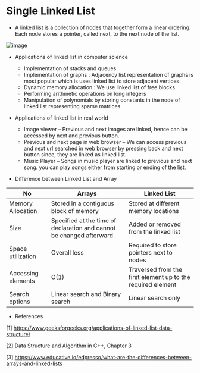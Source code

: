 # Single Linked List

* A linked list is a collection of nodes that together form a linear ordering. Each node stores a pointer, called next, to the next node of the list.

![image](https://user-images.githubusercontent.com/37680071/132821727-9370617b-9e51-4943-b1d5-f967fb0ff2de.png)

* Applications of linked list in computer science

  - Implementation of stacks and queues
  - Implementation of graphs : Adjacency list representation of graphs is most popular which is uses linked list to store adjacent vertices.
  - Dynamic memory allocation : We use linked list of free blocks.
  - Performing arithmetic operations on long integers
  - Manipulation of polynomials by storing constants in the node of linked list representing sparse matrices
  
* Applications of linked list in real world

  - Image viewer – Previous and next images are linked, hence can be accessed by next and previous button.
  - Previous and next page in web browser – We can access previous and next url searched in web browser by pressing back and next button since, they are linked as linked list.
  - Music Player – Songs in music player are linked to previous and next song. you can play songs either from starting or ending of the list.
  
* Difference between Linked List and Array

No | Arrays | Linked List
------------ | ------------ | -------------
Memory Allocation | Stored in a contiguous block of memory | Stored at different memory locations
Size | Specified at the time of declaration and cannot be changed afterward | Added or removed from the linked list
Space utilization | Overall less | Required to store pointers next to nodes
Accessing elements | O(1) |  Traversed from the first element up to the required element
Search options | Linear search and Binary search | Linear search only

* References

[1] https://www.geeksforgeeks.org/applications-of-linked-list-data-structure/

[2] Data Structure and Algorithm in C++, Chapter 3

[3] https://www.educative.io/edpresso/what-are-the-differences-between-arrays-and-linked-lists
